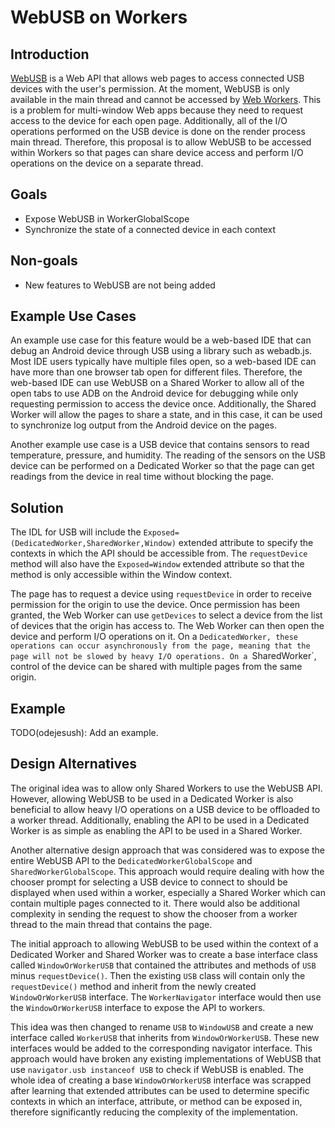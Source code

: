 # WebUSB on Workers ##

## Introduction ##

[WebUSB](https://wicg.github.io/webusb/) is a Web API that allows web pages to
access connected USB devices with the user's permission. At the moment, WebUSB
is only available in the main thread and cannot be accessed by
[Web Workers](https://w3c.github.io/workers/). This is a problem for
multi-window Web apps because they need to request access to the device for
each open page. Additionally, all of the I/O operations performed on the USB
device is done on the render process main thread. Therefore, this proposal is
to allow WebUSB to be accessed within Workers so that pages can share device
access and perform I/O operations on the device on a separate thread.

## Goals ##

* Expose WebUSB in WorkerGlobalScope
* Synchronize the state of a connected device in each context

## Non-goals ##

* New features to WebUSB are not being added

## Example Use Cases ##

An example use case for this feature would be a web-based IDE that can debug an
Android device through USB using a library such as webadb.js. Most IDE users
typically have multiple files open, so a web-based IDE can have more than one
browser tab open for different files. Therefore, the web-based IDE can use
WebUSB on a Shared Worker to allow all of the open tabs to use ADB on the
Android device for debugging while only requesting permission to access the
device once. Additionally, the Shared Worker will allow the pages to share a
state, and in this case, it can be used to synchronize log output from the
Android device on the pages.

Another example use case is a USB device that contains sensors to read
temperature, pressure, and humidity. The reading of the sensors on the USB
device can be performed on a Dedicated Worker so that the page can get readings
from the device in real time without blocking the page.

## Solution ##

The IDL for USB will include the `Exposed=(DedicatedWorker,SharedWorker,Window)`
extended attribute to specify the contexts in which the API should be accessible
from. The `requestDevice` method will also have the `Exposed=Window` extended
attribute so that the method is only accessible within the Window context.

The page has to request a device using `requestDevice` in order to receive
permission for the origin to use the device. Once permission has been granted,
the Web Worker can use `getDevices` to select a device from the list of devices
that the origin has access to. The Web Worker can then open the device and
perform I/O operations on it. On a `DedicatedWorker, these operations can occur
asynchronously from the page, meaning that the page will not be slowed by heavy
I/O operations. On a `SharedWorker`, control of the device can be shared with
multiple pages from the same origin.

## Example ##

TODO(odejesush): Add an example.

## Design Alternatives ##

The original idea was to allow only Shared Workers to use the WebUSB API.
However, allowing WebUSB to be used in a Dedicated Worker is also beneficial to
allow heavy I/O operations on a USB device to be offloaded to a worker thread.
Additionally, enabling the API to be used in a Dedicated Worker is as simple as
enabling the API to be used in a Shared Worker.

Another alternative design approach that was considered was to expose the entire
WebUSB API to the `DedicatedWorkerGlobalScope` and `SharedWorkerGlobalScope`.
This approach would require dealing with how the chooser prompt for selecting a
USB device to connect to should be displayed when used within a worker,
especially a Shared Worker which can contain multiple pages connected to it.
There would also be additional complexity in sending the request to show the
chooser from a worker thread to the main thread that contains the page.

The initial approach to allowing WebUSB to be used within the context of a
Dedicated Worker and Shared Worker was to create a base interface class called
`WindowOrWorkerUSB` that contained the attributes and methods of `USB` minus
`requestDevice()`. Then the existing `USB` class will contain only the
`requestDevice()` method and inherit from the newly created `WindowOrWorkerUSB`
interface. The `WorkerNavigator` interface would then use the
`WindowOrWorkerUSB` interface to expose the API to workers.

This idea was then changed to rename `USB` to `WindowUSB` and create a new
interface called `WorkerUSB` that inherits from `WindowOrWorkerUSB`. These new
interfaces would be added to the corresponding navigator interface. This
approach would have broken any existing implementations of WebUSB that use
`navigator.usb instanceof USB` to check if WebUSB is enabled. The whole idea of
creating a base `WindowOrWorkerUSB` interface was scrapped after learning that
extended attributes can be used to determine specific contexts in which an
interface, attribute, or method can be exposed in, therefore significantly
reducing the complexity of the implementation.
